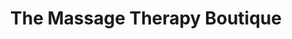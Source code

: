 ---
title: "The Massage Therapy Boutique"
url: /toronto/the-massage-therapy-boutique/
shop: massage
---